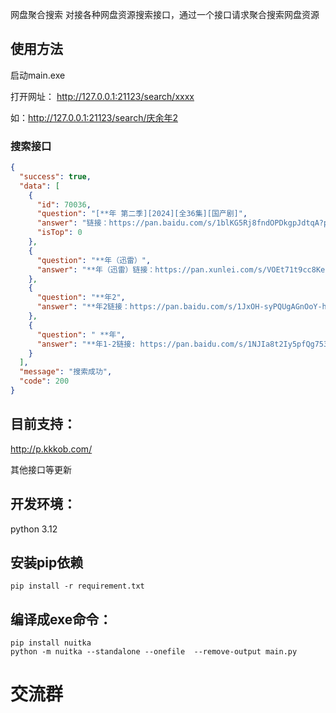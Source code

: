网盘聚合搜索
对接各种网盘资源搜索接口，通过一个接口请求聚合搜索网盘资源

## 使用方法
启动main.exe

打开网址：
http://127.0.0.1:21123/search/xxxx

如：http://127.0.0.1:21123/search/庆余年2

### 搜索接口
```json
{
  "success": true,
  "data": [
    {
      "id": 70036,
      "question": "[**年 第二季][2024][全36集][国产剧]",
      "answer": "链接：https://pan.baidu.com/s/1blKG5Rj8fndOPDkgpJdtqA?pwd=8888 提取码：8888\n链接：https://pan.xunlei.com/s/VOEEoqsn0avO395RBrC1dZYvA1\n链接：https://pan.quark.cn/s/4c5cabb9c7b9",
      "isTop": 0
    },
    {
      "question": "**年（迅雷）",
      "answer": "**年（迅雷）链接：https://pan.xunlei.com/s/VOEt71t9cc8KeUBBCn-j4rOLA1?pwd=94ck&origin=lilizj# 提取码：94ck"
    },
    {
      "question": "**年2",
      "answer": "**年2链接：https://pan.baidu.com/s/1JxOH-syPQUgAGnOoY-h8rQ?pwd=9lrd 提取码：9lrd"
    },
    {
      "question": " **年",
      "answer": "**年1-2链接: https://pan.baidu.com/s/1NJIa8t2Iy5pfQg753KPzuA?pwd=43n6 提取码: 43n6"
    }
  ],
  "message": "搜索成功",
  "code": 200
}
```

## 目前支持：
http://p.kkkob.com/

其他接口等更新

##  开发环境：

python 3.12


## 安装pip依赖

```
pip install -r requirement.txt
```

## 编译成exe命令：

```
pip install nuitka 
python -m nuitka --standalone --onefile  --remove-output main.py
```
# 交流群




